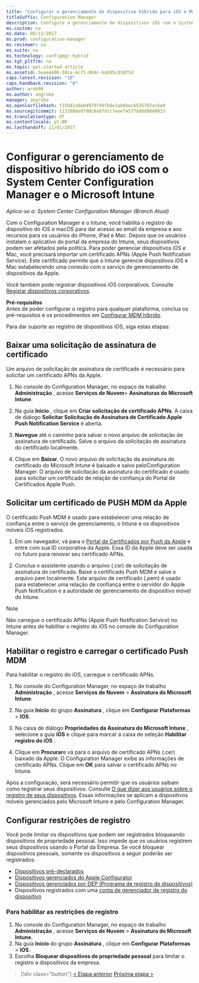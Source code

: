 ```yaml
---
title: "Configurar o gerenciamento de dispositivo híbrido para iOS e Mac com o Microsoft Intune"
titleSuffix: Configuration Manager
description: Configure o gerenciamento de dispositivos iOS com o System Center Configuration Manager e o Microsoft Intune.
ms.custom: na
ms.date: 08/11/2017
ms.prod: configuration-manager
ms.reviewer: na
ms.suite: na
ms.technology: configmgr-hybrid
ms.tgt_pltfrm: na
ms.topic: get-started-article
ms.assetid: 5eae4400-58ca-4c71-804c-6a585cd3df5d
caps.latest.revision: "10"
caps.handback.revision: "0"
author: arob98
ms.author: angrobe
manager: angrobe
ms.openlocfilehash: f15b82a0e04979f49fb8e2ab6bec6535783ac6e0
ms.sourcegitcommit: 1132886e07d0c0a87dcc7eeef4577dd8d8840023
ms.translationtype: HT
ms.contentlocale: pt-BR
ms.lasthandoff: 11/01/2017
---
```

# <a name="set-up-ios-hybrid-device-management-with-system-center-configuration-manager-and-microsoft-intune"></a>Configurar o gerenciamento de dispositivo híbrido do iOS com o System Center Configuration Manager e o Microsoft Intune

*Aplica-se a: System Center Configuration Manager (Branch Atual)*

Com o Configuration Manager e o Intune, você habilita o registro do dispositivo do iOS e macOS para dar acesso ao email da empresa e aos recursos para os usuários do iPhone, iPad e Mac. Depois que os usuários instalam o aplicativo do portal da empresa do Intune, seus dispositivos podem ser afetados pela política. Para poder gerenciar dispositivos iOS e Mac, você precisará importar um certificado APNs (Apple Push Notification Service). Este certificado permite que o Intune gerencie dispositivos iOS e Mac estabelecendo uma conexão com o serviço de gerenciamento de dispositivos da Apple.  

 Você também pode registrar dispositivos iOS corporativos.  Consulte [Registar dispositivos corporativos](enroll-company-owned-devices.md).  

**Pré-requisitos**<br>
Antes de poder configurar o registro para qualquer plataforma, conclua os pré-requisitos e os procedimentos em [Configurar MDM híbrido](setup-hybrid-mdm.md).

Para dar suporte ao registro de dispositivos iOS, siga estas etapas:  

## <a name="download-a-certificate-signing-request"></a>Baixar uma solicitação de assinatura de certificado
Um arquivo de solicitação de assinatura de certificado é necessário para solicitar um certificado APNs da Apple.  

1.  No console do Configuration Manager, no espaço de trabalho **Administração** , acesse **Serviços de Nuvem**> **Assinaturas do Microsoft Intune**.  

2.  Na guia **Início** , clique em **Criar solicitação de certificado APNs**. A caixa de diálogo **Solicitar Solicitação de Assinatura de Certificado Apple Push Notification Service** é aberta.  

3.  **Navegue** até o caminho para salvar o novo arquivo de solicitação de assinatura de certificado. Salve o arquivo da solicitação de assinatura do certificado localmente.  

4.  Clique em **Baixar**. O novo arquivo de solicitação da assinatura do certificado do Microsoft Intune é baixado e salvo peloConfiguration Manager. O arquivo de solicitação da assinatura do certificado é usado para solicitar um certificado de relação de confiança do Portal de Certificados Apple Push.  

## <a name="request-an-mdm-push-certificate-from-apple"></a>Solicitar um certificado de PUSH MDM da Apple
O certificado Push MDM é usado para estabelecer uma relação de confiança entre o serviço de gerenciamento, o Intune e os dispositivos móveis iOS registrados.  

1.  Em um navegador, vá para o [Portal de Certificados por Push da Apple](http://go.microsoft.com/fwlink/?LinkId=269844) e entre com sua ID corporativa da Apple. Essa ID da Apple deve ser usada no futuro para renovar seu certificado APNs.  

2.  Conclua o assistente usando o arquivo (.csr) de solicitação de assinatura do certificado. Baixe o certificado Push MDM e salve o arquivo pem localmente. Este arquivo de certificado (.pem) é usado para estabelecer uma relação de confiança entre o servidor do Apple Push Notification e a autoridade de gerenciamento de dispositivo móvel do Intune.  

> [!NOTE]  
>  Não carregue o certificado APNs (Apple Push Notification Service) no Intune antes de habilitar o registro do iOS no console do Configuration Manager.  

## <a name="enable-enrollment-and-upload-the-mdm-push-certificate"></a>Habilitar o registro e carregar o certificado Push MDM
Para habilitar o registro do iOS, carregue o certificado APNs.  

1.  No console do Configuration Manager, no espaço de trabalho **Administração** , acesse **Serviços de Nuvem** > **Assinatura do Microsoft Intune**.  

2.  Na guia **Início** do grupo **Assinatura** , clique em **Configurar Plataformas** > **IOS**.  

3.  Na caixa de diálogo **Propriedades da Assinatura do Microsoft Intune** , selecione a guia **iOS** e clique para marcar a caixa de seleção **Habilitar registro do iOS** .  
4.  Clique em **Procurar**e vá para o arquivo de certificado APNs (.cer) baixado da Apple. O Configuration Manager exibe as informações de certificado APNs. Clique em **OK** para salvar o certificado APNs no Intune.  

Após a configuração, será necessário permitir que os usuários saibam como registrar seus dispositivos. Consulte [O que dizer aos usuários sobre o registro de seus dispositivos](https://docs.microsoft.com/intune/end-user-educate). Essas informações se aplicam a dispositivos móveis gerenciados pelo Microsoft Intune e pelo Configuration Manager.

## <a name="configure-enrollment-restrictions"></a>Configurar restrições de registro

Você pode limitar os dispositivos que podem ser registrados bloqueando dispositivos de propriedade pessoal. Isso impede que os usuários registrem seus dispositivos usando o Portal da Empresa. Se você bloquear dispositivos pessoais, somente os dispositivos a seguir poderão ser registrados:
- [Dispositivos pré-declarados](predeclare-devices-with-hardware-id.md)
- [Dispositivos gerenciados do Apple Configurator](ios-hybrid-enrollment-using-apple-configurator.md)
- [Dispositivos gerenciados por DEP (Programa de registro de dispositivos)](ios-device-enrollment-program-for-hybrid.md)
- Dispositivos registrados com uma [conta de gerenciador de registro do dispositivo](enroll-devices-with-device-enrollment-manager.md)

### <a name="to-enable-enrollment-restrictions"></a>Para habilitar as restrições de registro
1.  No console do Configuration Manager, no espaço de trabalho **Administração** , acesse **Serviços de Nuvem** > **Assinatura do Microsoft Intune**.
2.  Na guia **Início** do grupo **Assinatura** , clique em **Configurar Plataformas** > **IOS**.
3.  Escolha **Bloquear dispositivos de propriedade pessoal** para limitar o registro a dispositivos da empresa.

> [!div class="button"]
[< Etapa anterior](create-service-connection-point.md)  [Próxima etapa >](set-up-additional-management.md)
